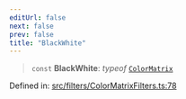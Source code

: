```yaml
---
editUrl: false
next: false
prev: false
title: "BlackWhite"
---
```


> `const` **BlackWhite**: *typeof* [`ColorMatrix`](/api/fabric/namespaces/filters/classes/colormatrix/)

Defined in: [src/filters/ColorMatrixFilters.ts:78](https://github.com/fabricjs/fabric.js/blob/9a792f4b7b8031f02ec7ea4ce8c99f810e45cfec/src/filters/ColorMatrixFilters.ts#L78)
